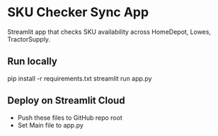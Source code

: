 # SKU Checker Sync App
Streamlit app that checks SKU availability across HomeDepot, Lowes, TractorSupply.

## Run locally
pip install -r requirements.txt
streamlit run app.py

## Deploy on Streamlit Cloud
- Push these files to GitHub repo root
- Set Main file to app.py
